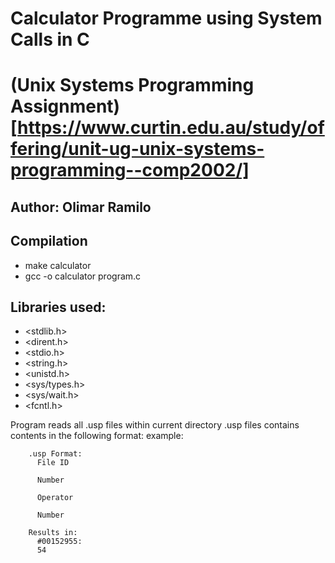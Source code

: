 # Calculator Programme using System Calls in C
# (Unix Systems Programming Assignment)[https://www.curtin.edu.au/study/offering/unit-ug-unix-systems-programming--comp2002/] 

## Author: Olimar Ramilo 

## Compilation
- make calculator
- gcc -o calculator program.c
  
## Libraries used:
- <stdlib.h>
- <dirent.h>
- <stdio.h>
- <string.h>
- <unistd.h>
- <sys/types.h>
- <sys/wait.h>
- <fcntl.h>

Program reads all .usp files within current directory
.usp files contains contents in the following format:
    example: 
    
        .usp Format:
          File ID
          
          Number
          
          Operator
          
          Number
        
        Results in:
          #00152955:
          54

